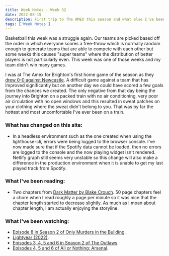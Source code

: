```yaml
---
title: Week Notes - Week 32
date: 2022-08-15
description: First trip to The AMEX this season and what else I've been up to over the last seven days.
tags: ['Week Notes']
---
```


Basketball this week was a struggle again. Our teams are picked based off the order in which everyone scores a free-throw which is normally random enough to generate teams that are able to compete with each other but some weeks this causes "super teams" where the distribution of better players is not particularly even. This week was one of those weeks and my team didn't win many games.

I was at The Amex for Brighton's first home game of the season as they [drew 0-0 against Newcastle](https://www.brightonandhovealbion.com/news/2741009/frustration-as-albion-held-at-the-amex-by-newcastle). A difficult game against a team that has improved significantly but on another day we could have scored a few goals from the chances we created. The only negative from that day being the journey into Brighton on a packed train with no air conditioning, very poor air circulation with no open windows and this resulted in sweat patches on your clothing where the sweat didn't belong to you. That was by far the hottest and most uncomfortable I've ever been on a train.

### What has changed on this site:

- In a headless environment such as the one created when using the lighthouse-cli, errors were being logged to the browser console. I've now made sure that if the Spotify data cannot be loaded, then no errors are logged to the console and the now playing widget isn't rendered. Netlify graph still seems very unstable so this change will also make a difference in the production environment when it is unable to get my last played track from Spotify.


### What I've been reading:

- Two chapters from [Dark Matter by Blake Crouch](/reading/9781447297581/). 50 page chapters feel a chore when I read roughly a page per minute so it was nice that the chapter length started to decrease slightly. As much as I moan about chapter length, I am actually enjoying the storyline.

### What I've been watching:

- [Episode 8 in Season 2 of Only Murders in the Building](https://www.themoviedb.org/tv/107113-only-murders-in-the-building/season/2/episode/8).
- [Lightyear (2022)](https://www.themoviedb.org/movie/718789-lightyear).
- [Episodes 3, 4, 5 and 6 in Season 2 of The Outlaws](https://www.themoviedb.org/tv/136044-the-outlaws/season/2).
- [Episodes 4, 5 and 6 of All or Nothing: Arsenal](https://www.themoviedb.org/tv/132376-all-or-nothing-arsenal/season/1).
